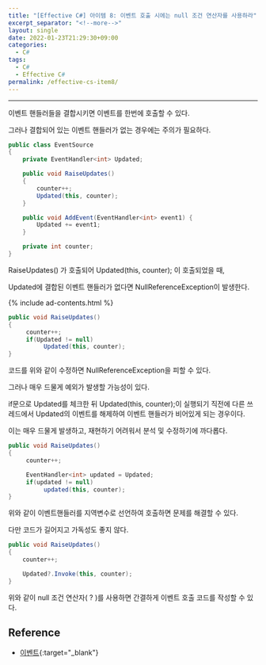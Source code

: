 ```yaml
---
title: "[Effective C#] 아이템 8: 이벤트 호출 시에는 null 조건 연산자를 사용하라"
excerpt_separator: "<!--more-->"
layout: single
date: 2022-01-23T21:29:30+09:00
categories:
  - C#
tags:
  - C#
  - Effective C#
permalink: /effective-cs-item8/
---
```

---
이벤트 핸들러들을 결합시키면 이벤트를 한번에 호출할 수 있다.

그러나 결합되어 있는 이벤트 핸들러가 없는 경우에는 주의가 필요하다.
<!--more-->

```cs
public class EventSource
{
    private EventHandler<int> Updated;

    public void RaiseUpdates()
    {
        counter++;
        Updated(this, counter);
    }

    public void AddEvent(EventHandler<int> event1) {
        Updated += event1;
    }

    private int counter;
}
```
RaiseUpdates() 가 호출되어 Updated(this, counter); 이 호출되었을 때,

Updated에 결합된 이벤트 핸들러가 없다면 NullReferenceException이 발생한다.

{% include ad-contents.html %}

```cs
public void RaiseUpdates()
{
     counter++;
     if(Updated != null)
          Updated(this, counter);
}
```
코드를 위와 같이 수정하면 NullReferenceException을 피할 수 있다.

그러나 매우 드물게 예외가 발생할 가능성이 있다.

if문으로 Updated를 체크한 뒤 Updated(this, counter);이 실행되기 직전에 다른 쓰레드에서 Updated의 이벤트를 해제하여 이벤트 핸들러가 비어있게 되는 경우이다.

이는 매우 드물게 발생하고, 재현하기 어려워서 분석 및 수정하기에 까다롭다.


```cs
public void RaiseUpdates()
{
     counter++;

     EventHandler<int> updated = Updated;
     if(updated != null)
          updated(this, counter);
}
```
위와 같이 이벤트핸들러를 지역변수로 선언하여 호출하면 문제를 해결할 수 있다.

다만 코드가 길어지고 가독성도 좋지 않다.


```cs
public void RaiseUpdates()
{
	counter++;

    Updated?.Invoke(this, counter);
}
```
위와 같이 null 조건 연산자( ? )를 사용하면 간결하게 이벤트 호출 코드를 작성할 수 있다.

## Reference
* [이벤트](https://docs.microsoft.com/ko-kr/dotnet/csharp/programming-guide/events/){:target="_blank"}
